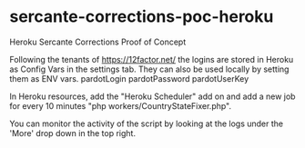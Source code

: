 # sercante-corrections-poc-heroku
Heroku Sercante Corrections Proof of Concept

Following the tenants of https://12factor.net/ the logins are stored in Heroku as Config Vars in the settings tab. They can also be used locally by setting them as ENV vars.
  pardotLogin
  pardotPassword
  pardotUserKey

In Heroku resources, add the "Heroku Scheduler" add on and add a new job for every 10 minutes "php workers/CountryStateFixer.php".

You can monitor the activity of the script by looking at the logs under the 'More' drop down in the top right.
